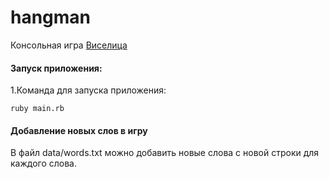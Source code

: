 # hangman

Консольная игра [Виселица](https://ru.wikipedia.org/wiki/%D0%92%D0%B8%D1%81%D0%B5%D0%BB%D0%B8%D1%86%D0%B0_(%D0%B8%D0%B3%D1%80%D0%B0))

#### Запуск приложения:

1.Команда для запуска приложения:
```
ruby main.rb
```

#### Добавление новых слов в игру

В  файл  data/words.txt можно добавить новые слова с новой строки для каждого слова.
